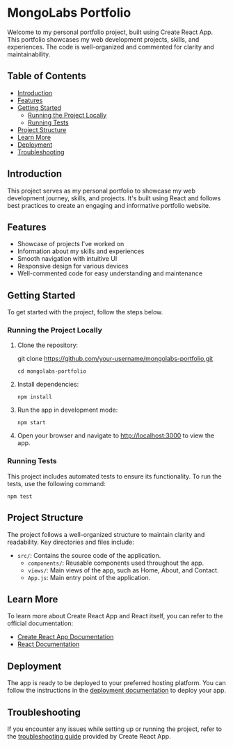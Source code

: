 # MongoLabs Portfolio

Welcome to my personal portfolio project, built using Create React App. This portfolio showcases my web development projects, skills, and experiences. The code is well-organized and commented for clarity and maintainability.

## Table of Contents

- [Introduction](#introduction)
- [Features](#features)
- [Getting Started](#getting-started)
  - [Running the Project Locally](#running-the-project-locally)
  - [Running Tests](#running-tests)
- [Project Structure](#project-structure)
- [Learn More](#learn-more)
- [Deployment](#deployment)
- [Troubleshooting](#troubleshooting)

## Introduction

This project serves as my personal portfolio to showcase my web development journey, skills, and projects. It's built using React and follows best practices to create an engaging and informative portfolio website.

## Features

- Showcase of projects I've worked on
- Information about my skills and experiences
- Smooth navigation with intuitive UI
- Responsive design for various devices
- Well-commented code for easy understanding and maintenance

## Getting Started

To get started with the project, follow the steps below.

### Running the Project Locally

1. Clone the repository:

   git clone https://github.com/your-username/mongolabs-portfolio.git

   `cd mongolabs-portfolio`

2. Install dependencies:
    
    `npm install`

3. Run the app in development mode:

    `npm start`

4. Open your browser and navigate to [http://localhost:3000](http://localhost:3000) to view the app.

### Running Tests

This project includes automated tests to ensure its functionality. To run the tests, use the following command:

    npm test

## Project Structure

The project follows a well-organized structure to maintain clarity and readability. Key directories and files include:

- `src/`: Contains the source code of the application.
  - `components/`: Reusable components used throughout the app.
  - `views/`: Main views of the app, such as Home, About, and Contact.
  - `App.js`: Main entry point of the application.

## Learn More

To learn more about Create React App and React itself, you can refer to the official documentation:

- [Create React App Documentation](https://facebook.github.io/create-react-app/docs/getting-started)
- [React Documentation](https://reactjs.org/)

## Deployment

The app is ready to be deployed to your preferred hosting platform. You can follow the instructions in the [deployment documentation](https://facebook.github.io/create-react-app/docs/deployment) to deploy your app.

## Troubleshooting

If you encounter any issues while setting up or running the project, refer to the [troubleshooting guide](https://facebook.github.io/create-react-app/docs/troubleshooting) provided by Create React App.